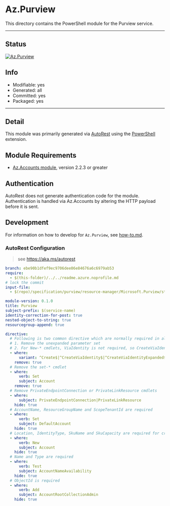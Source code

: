 <!-- region Generated -->
# Az.Purview
This directory contains the PowerShell module for the Purview service.

---
## Status
[![Az.Purview](https://img.shields.io/powershellgallery/v/Az.Purview.svg?style=flat-square&label=Az.Purview "Az.Purview")](https://www.powershellgallery.com/packages/Az.Purview/)

## Info
- Modifiable: yes
- Generated: all
- Committed: yes
- Packaged: yes

---
## Detail
This module was primarily generated via [AutoRest](https://github.com/Azure/autorest) using the [PowerShell](https://github.com/Azure/autorest.powershell) extension.

## Module Requirements
- [Az.Accounts module](https://www.powershellgallery.com/packages/Az.Accounts/), version 2.2.3 or greater

## Authentication
AutoRest does not generate authentication code for the module. Authentication is handled via Az.Accounts by altering the HTTP payload before it is sent.

## Development
For information on how to develop for `Az.Purview`, see [how-to.md](how-to.md).
<!-- endregion -->

### AutoRest Configuration
> see https://aka.ms/autorest

``` yaml
branch: ebe90b1dfef9ec9706dee06e84676a6c6979ab53
require:
  - $(this-folder)/../../readme.azure.noprofile.md
# lock the commit
input-file:
  - $(repo)/specification/purview/resource-manager/Microsoft.Purview/stable/2021-07-01/purview.json 

module-version: 0.1.0
title: Purview
subject-prefix: $(service-name)
identity-correction-for-post: true 
nested-object-to-string: true
resourcegroup-append: true

directive:
  # Following is two common directive which are normally required in all the RPs
  # 1. Remove the unexpanded parameter set
  # 2. For New-* cmdlets, ViaIdentity is not required, so CreateViaIdentityExpanded is removed as well
  - where:
      variant: ^Create$|^CreateViaIdentity$|^CreateViaIdentityExpanded$|^Update$|^UpdateViaIdentity$|^Check$|^CheckViaIdentity$|^CheckViaIdentityExpanded$|^Set$|^AddViaIdentity$|^Add$
    remove: true
  # Remove the set-* cmdlet
  - where:
      verb: Set
      subject: Account
    remove: true
  # Remove PrivateEndpointConnection or PrivateLinkResource cmdlets
  - where:
      subject: PrivateEndpointConnection|PrivateLinkResource
    hide: true
  # AccountName, ResourceGroupName and ScopeTenantId are required
  - where:
      verb: Set
      subject: DefaultAccount
    hide: true
  # Location, IdentityType, SkuName and SkuCapacity are required for creating an account
  - where:
      verb: New
      subject: Account
    hide: true
  # Name and Type are required
  - where:
      verb: Test
      subject: AccountNameAvailability
    hide: true
  # ObjectId is required
  - where:
      verb: Add
      subject: AccountRootCollectionAdmin
    hide: true
```

